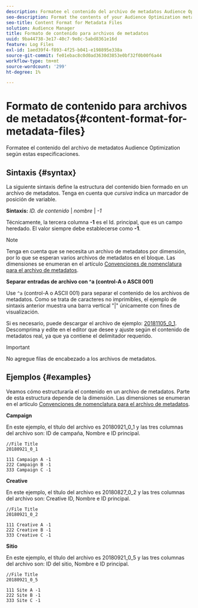 ```yaml
---
description: Formatee el contenido del archivo de metadatos Audience Optimization según estas especificaciones.
seo-description: Format the contents of your Audience Optimization metadata file according to these specifications.
seo-title: Content Format for Metadata Files
solution: Audience Manager
title: Formato de contenido para archivos de metadatos
uuid: 9ba44738-3e17-40c7-9e8c-5abd8361e16d
feature: Log Files
exl-id: 1aed39f4-f893-4f25-b041-e198895e338a
source-git-commit: fe01ebac8c0d0ad3630d3853e0bf32f0b00f6a44
workflow-type: tm+mt
source-wordcount: '299'
ht-degree: 1%

---
```


# Formato de contenido para archivos de metadatos{#content-format-for-metadata-files}

Formatee el contenido del archivo de metadatos Audience Optimization según estas especificaciones.

## Sintaxis {#syntax}

La siguiente sintaxis define la estructura del contenido bien formado en un archivo de metadatos. Tenga en cuenta que *cursiva* indica un marcador de posición de variable.

**Sintaxis:** *ID. de contenido* | *nombre* | *-1*

<!--In the contents syntax, you'll notice a parent ID variable. Don't confuse it with the parent ID used in the [metadata file name](../../../reporting/audience-optimization-reports/metadata-files-intro/metadata-file-names.md). These 2 variables seem similar, but they represent different things. In the file name, the parent ID corresponds to a category like "campaign" (ID 1), "placement" (ID 3), or "tactic" (ID 9), etc. In the file body:-->

Técnicamente, la tercera columna **-1** es el Id. principal, que es un campo heredado. El valor siempre debe establecerse como **-1**.

>[!NOTE]
>
>Tenga en cuenta que se necesita un archivo de metadatos por dimensión, por lo que se esperan varios archivos de metadatos en el bloque. Las dimensiones se enumeran en el artículo [Convenciones de nomenclatura para el archivo de metadatos](../../../reporting/audience-optimization-reports/metadata-files-intro/metadata-file-names.md#child-dimension).

**Separar entradas de archivo con ^a (control-A o ASCII 001)**

Use `^a` (control-A o ASCII 001) para separar el contenido de los archivos de metadatos. Como se trata de caracteres no imprimibles, el ejemplo de sintaxis anterior muestra una barra vertical &quot;|&quot; únicamente con fines de visualización.

Si es necesario, puede descargar el archivo de ejemplo: [20181105_0_1](assets/20181105_0_1.zip). Descomprima y edite en el editor que desee y ajuste según el contenido de metadatos real, ya que ya contiene el delimitador requerido.

>[!IMPORTANT]
>
>No agregue filas de encabezado a los archivos de metadatos.

## Ejemplos {#examples}

Veamos cómo estructuraría el contenido en un archivo de metadatos. Parte de esta estructura depende de la dimensión. Las dimensiones se enumeran en el artículo [Convenciones de nomenclatura para el archivo de metadatos](../../../reporting/audience-optimization-reports/metadata-files-intro/metadata-file-names.md#child-dimension).

**Campaign**

En este ejemplo, el título del archivo es 20180921_0_1 y las tres columnas del archivo son: ID de campaña, Nombre e ID principal.

<!--Let's say you want to populate the creative drop down menu with creative names from a particular campaign. In this case, your metadata file name would include ID 1 (campaign) and ID 2 (creative). Following the content syntax, your metadata file would contain the creative ID, creative name, and actual campaign ID.-->

```
//File Title
20180921_0_1

111 Campaign A -1
222 Campaign B -1
333 Campaign C -1
```

**Creative**

En este ejemplo, el título del archivo es 20180827_0_2 y las tres columnas del archivo son: Creative ID, Nombre e ID principal.

```
//File Title
20180921_0_2

111 Creative A -1
222 Creative B -1
333 Creative C -1
```

**Sitio**

En este ejemplo, el título del archivo es 20180921_0_5 y las tres columnas del archivo son: ID del sitio, Nombre e ID principal.

```
//File Title
20180921_0_5

111 Site A -1
222 Site B -1
333 Site C -1
```
